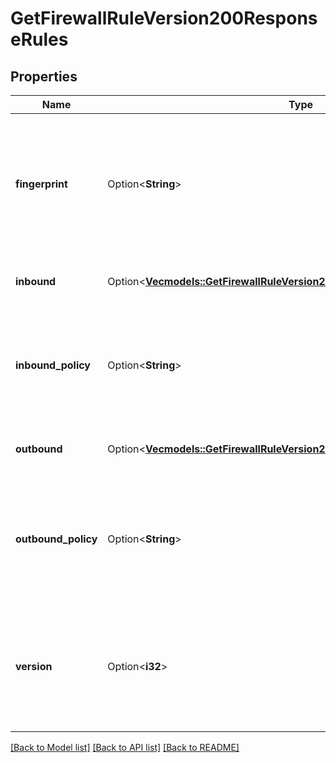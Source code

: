 # GetFirewallRuleVersion200ResponseRules

## Properties

Name | Type | Description | Notes
------------ | ------------- | ------------- | -------------
**fingerprint** | Option<**String**> | __Read-only__ The fingerprint is a 32-bit hash. It represents the firewall rules as an 8 character hex string. You can use `fingerprint` to compare rule versions. | [optional][readonly]
**inbound** | Option<[**Vec<models::GetFirewallRuleVersion200ResponseRulesInboundInner>**](get_firewall_rule_version_200_response_rules_inbound_inner.md)> | The inbound rules for the firewall, as a JSON array. | [optional]
**inbound_policy** | Option<**String**> | The default behavior for inbound traffic. This setting can be overridden by [updating](https://techdocs.akamai.com/linode-api/reference/put-firewall-rules) the `inbound.action` property of the Firewall Rule. | [optional]
**outbound** | Option<[**Vec<models::GetFirewallRuleVersion200ResponseRulesOutboundInner>**](get_firewall_rule_version_200_response_rules_outbound_inner.md)> | The outbound rules for the firewall, as a JSON array. | [optional]
**outbound_policy** | Option<**String**> | The default behavior for outbound traffic. This setting can be overridden by [updating](https://techdocs.akamai.com/linode-api/reference/put-firewall-rules) the `outbound.action` property of the Firewall Rule. | [optional]
**version** | Option<**i32**> | __Read-only__ The firewall's rule version. The first version is `1`. The version number is incremented when the firewall's rules change. | [optional][readonly]

[[Back to Model list]](../README.md#documentation-for-models) [[Back to API list]](../README.md#documentation-for-api-endpoints) [[Back to README]](../README.md)


